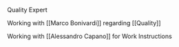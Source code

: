 Quality Expert


Working with [[Marco Bonivardi]] regarding [[Quality]]

Working with [[Alessandro Capano]] for Work Instructions
